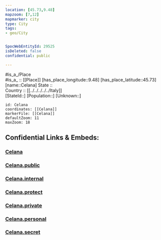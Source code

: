 ```yaml
---
location: [45.73,9.48] 
mapzoom: [7,12] 
mapmarker: city 
type: City
tags:
- geo/City


SpocWebEntityId: 29525
isDeleted: false
confidential: public

---
```

#is_a_/Place  
#is_a_ :: [[Place]] 
[has_place_longitude::9.48] 
[has_place_latitude::45.73] 
[name::Celana] 
State ::  
Country :: [[../../../../../Italy]]  
[StateId::] 
[Population::] 
[Unknown::] 


```leaflet
id: Celana
coordinates: [[Celana]] 
markerFile: [[Celana]] 
defaultZoom: 11 
maxZoom: 18
```


## Confidential Links & Embeds: 

### [Celana](/_Standards/Earth/Continent/Europe/Europe~South/Italy/regions~Italy/Lombardy/Bergamo.Province/City/Celana.md) 

### [Celana.public](/_public/Earth/Continent/Europe/Europe~South/Italy/regions~Italy/Lombardy/Bergamo.Province/City/Celana.public.md) 

### [Celana.internal](/_internal/Earth/Continent/Europe/Europe~South/Italy/regions~Italy/Lombardy/Bergamo.Province/City/Celana.internal.md) 

### [Celana.protect](/_protect/Earth/Continent/Europe/Europe~South/Italy/regions~Italy/Lombardy/Bergamo.Province/City/Celana.protect.md) 

### [Celana.private](/_private/Earth/Continent/Europe/Europe~South/Italy/regions~Italy/Lombardy/Bergamo.Province/City/Celana.private.md) 

### [Celana.personal](/_personal/Earth/Continent/Europe/Europe~South/Italy/regions~Italy/Lombardy/Bergamo.Province/City/Celana.personal.md) 

### [Celana.secret](/_secret/Earth/Continent/Europe/Europe~South/Italy/regions~Italy/Lombardy/Bergamo.Province/City/Celana.secret.md)

